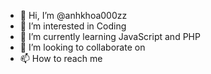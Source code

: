 - 👋 Hi, I’m @anhkhoa000zz
- 👀 I’m interested in Coding
- 🌱 I’m currently learning JavaScript and PHP
- 💞️ I’m looking to collaborate on 
- 📫 How to reach me 

<!---
anhkhoa000zz/anhkhoa000zz is a ✨ special ✨ repository because its `README.md` (this file) appears on your GitHub profile.
You can click the Preview link to take a look at your changes.
--->
